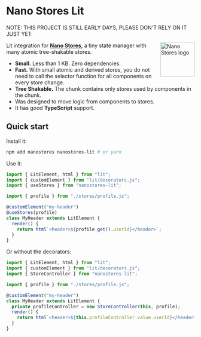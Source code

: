 # Nano Stores Lit

NOTE: THIS PROJECT IS STILL EARLY DAYS, PLEASE DON'T RELY ON IT JUST YET

<img align="right" width="92" height="92" title="Nano Stores logo"
     src="https://nanostores.github.io/nanostores/logo.svg">

Lit integration for **[Nano Stores]**, a tiny state manager
with many atomic tree-shakable stores.

- **Small.** Less than 1 KB. Zero dependencies.
- **Fast.** With small atomic and derived stores, you do not need to call
  the selector function for all components on every store change.
- **Tree Shakable.** The chunk contains only stores used by components
  in the chunk.
- Was designed to move logic from components to stores.
- It has good **TypeScript** support.

## Quick start

Install it:

```bash
npm add nanostores nanostores-lit # or yarn
```

Use it:

```ts
import { LitElement, html } from "lit";
import { customElement } from "lit/decorators.js";
import { useStores } from "nanostores-lit";

import { profile } from "./stores/profile.js";

@customElement("my-header")
@useStores(profile)
class MyHeader extends LitElement {
  render() {
    return html`<header>${profile.get().userId}</header>`;
  }
}
```

Or without the decorators:

```ts
import { LitElement, html } from "lit";
import { customElement } from "lit/decorators.js";
import { StoreController } from "nanostores-lit";

import { profile } from "./stores/profile.js";

@customElement("my-header")
class MyHeader extends LitElement {
  private profileController = new StoreController(this, profile);
  render() {
    return html`<header>${this.profileController.value.userId}</header>`;
  }
}
```

[Nano Stores]: https://github.com/nanostores/nanostores/
